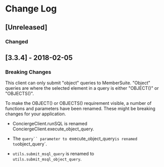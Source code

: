 # Change Log

## [Unreleased]
### Changed

## [3.3.4] - 2018-02-05
### Breaking Changes

This client can only submit "object" queries to MemberSuite.  "Object"
queries are where the selected element in a query is either "OBJECT()"
or "OBJECTS()".

To make the OBJECT() or OBJECTS() requirement visible, a number of
functions and parameters have been renamed. These might be breaking
changes for your application.

- ConciergeClient.runSQL is renamed ConciergeClient.execute_object_query.

- The `query`` parameter to `execute_object_query` is renamed to `object_query`.

- `utils.submit_msql_query` is renamed to `utils.submit_msql_object_query`.
